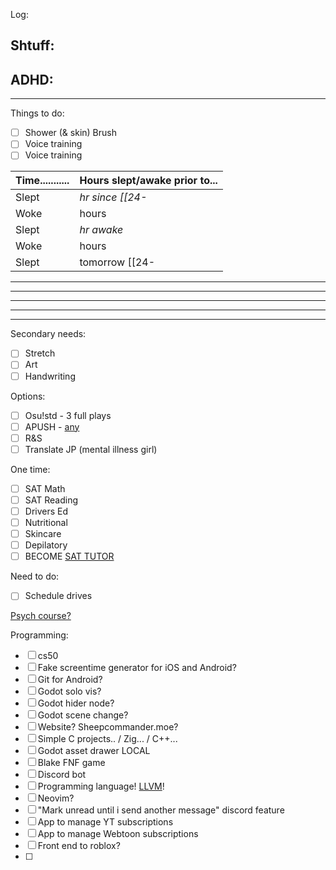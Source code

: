 Log:


Shtuff:
- 

ADHD:
- 
---
Things to do:
- [ ] Shower (& skin) Brush
- [ ] Voice training
- [ ] Voice training

| Time........... | Hours slept/awake prior to... |
| --------------- | ----------------------------- |
| Slept           | *hr since [[24-*     |
| Woke            | hours                         |
| Slept           | *hr awake*                    |
| Woke            | hours                         |
| Slept           | tomorrow [[24-       |

---

---

---

---

---
Secondary needs:
- [ ] Stretch
- [ ] Art
- [ ] Handwriting

Options:
- [ ] Osu!std - 3 full plays
- [ ] APUSH - [any](https://youtu.be/jqf_c9Pw8gs)
- [ ] R&S
- [ ] Translate JP (mental illness girl)

One time:
- [ ] SAT Math
- [ ] SAT Reading
- [ ] Drivers Ed
- [ ] Nutritional
- [ ] Skincare
- [ ] Depilatory
- [ ] BECOME [SAT TUTOR](https://schoolhouse.world/sat-bootcamp/tutor) 

Need to do:
- [ ] Schedule drives

[Psych course?](https://ea.asu.edu/courses/introduction-to-psychology-psy-101/) 

Programming:
- [ ] cs50
- [ ] Fake screentime generator for iOS and Android?
- [ ] Git for Android?
- [ ] Godot solo vis?
- [ ] Godot hider node?
- [ ] Godot scene change?
- [ ] Website? Sheepcommander.moe?
- [ ] Simple C projects.. / Zig... / C++...
- [ ] Godot asset drawer LOCAL
- [ ] Blake FNF game
- [ ] Discord bot
- [ ] Programming language! [LLVM](https://youtu.be/BT2Cv-Tjq7Q)! 
- [ ] Neovim?
- [ ] "Mark unread until i send another message" discord feature
- [ ] App to manage YT subscriptions
- [ ] App to manage Webtoon subscriptions
- [ ] Front end to roblox?
- [ ] 